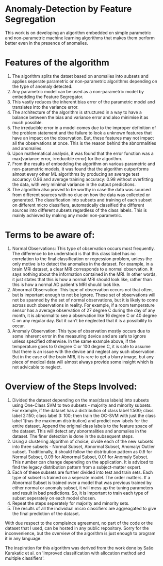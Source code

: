 # Anomaly-Detection by Feature Segregation
This work is on developing an algorithm embedded on simple parametric and non-parametric machine learning algorithms that makes them perform better even in the presence of anomalies.

# Features of the algorithm
1. The algorithm splits the datset based on anomalies into subsets and applies seperate parametric or non-parametric algorithms depending on the type of anomaly detected. 
2. Any parametric model can be used as a non-parametric model by embedding the Feature Segregator.
3. This vastly reduces the inherent bias error of the parametric model and translates into the variance error. 
4. The architecture of the algorithm is structured in a way to have a balance between the bias and variance error and also minimise it as much possible. 
5. The irreducible error in a model comes due to the improper definition of the problem statement and the failure to look a unknown features that have an impact on the observation. But, these features may not impact all the observations at once. This is the reason behind the abnormalities and anomalies. 
6. Upon mathematical analysis, it was found that the error function was a max(variance error, irreducible error) for the algorithm.
7. From the results of embedding the algorithm on various parametric and non-parametric models, it was found that the algorithm outperforms almost every other ML algorithms by producing an average test accuracy: 0.96 and average training accuracy: 0.98 without overfitting the data, with very minimal variance in the output predictions.
8. The algorithm also proved to be worthy in case the data was sourced from different sources with no clue on how the data was collected or generated. The classification into subsets and training of each subset on different micro classifiers, automatically classified the different sources into different subsets regardless of the class labels. This is mainly achieved by making any model non-parametric.

# Terms to be aware of:
1. Normal Observations: This type of observation occurs most frequently. The difference to be understood is that this class label has no correlation to the final classification or regression problem, unless the only motive is to detect the anomalies in the dataset.
For example, in a brain MRI dataset, a clear MRI corresponds to a normal observation. It says nothing about the information contained in the MRI. In other words, it just states that this is how a normal MRI should look like, rather than this is how a normal AD patient's MRI should look like. 
2. Abnormal Observation: This type of observation occurs not that often, but is important enough to not be ignore. These set of observations will not be spanned by the set of normal observations, but it is likely to come across such observations in reality.
For example, if a room temperature sensor has a average observation of 27 degree C during the day of any month, it is abnormal to see a observation like 16 degree C or 40 degree C on any regular day. But it can't be neglected that it is a possibility to occur.
3. Anomaly Observation: This type of observation mostly occurs due to some inherent error in the measuring device and are safe to ignore unless specified otherwise. 
In the same example above, if the temperature goes to 0 degree C or 100 degree C, it is safe to assume that there is an issue with the device and neglect any such observation. But in the case of the brain MRI, it is rare to get a blurry image, but any piece of medical data will almost always provide some insight which is not advicable to neglect.

# Overview of the Steps Involved:
1. Divided the dataset depending on the max(class labels) into subsets using One-Class SVM to two subsets - majority and minority subsets.
For example, if the dataset has a distribution of class label 1:500; class label 2:150; class label 3: 100; then train the OC-SVM with just the class label 1(has the maximum distribution) and predict new labels for the entire dataset. Append the original class labels to the feature space of the dataset. This will detect any abnormalities and anomalies in the dataset. The finer detection is done in the subsequent steps.
2. Using a clustering algorithm of choice, divide each of the new subsets into three subsets - Normal Subset, Abnormal Subset, Anomaly/ Outlier subset. Traditionally, it should follow the distribution pattern as 0.9 for Normal Subset, 0.09 for Abnormal Subset, 0.01 for Anomaly Subset. This number can change depending on the application. It is adviced to find the legacy distribution pattern from a subject-matter expert. 
3. Each of these subsets are further divided into test and train sets. Each type of subset is trained on a seperate model. The order matters. If a Abnormal Subset is trained over a model that was previous trained by either normal or anomaly subset, it will mess up the tuning parameters and result in bad predictions. So, it is important to train each type of subset seperately on each model chosen. 
4. Repeat the steps seperately for majority and minority sets.
5. The results of all the individual micro classifiers are aggreagated to give the final prediction of the dataset. 


With due respect to the complaince agreement, no part of the code or the dataset that I used, can be hosted in any public repository. 
Sorry for the inconvenience, but the overview of the algorithm is just enough to program it in any language. 

The inspiration for this algorithm was derived from the work done by Sašo Karakatic et al. on 'Improved classification with allocation method and multiple classifiers'.
